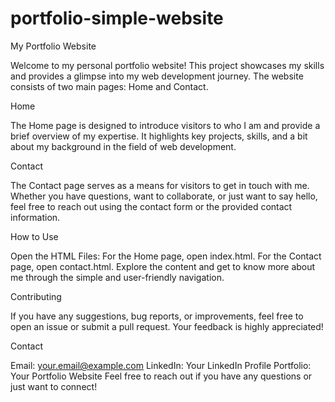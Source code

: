 # portfolio-simple-website

My Portfolio Website

Welcome to my personal portfolio website! This project showcases my skills and provides a glimpse into my web development journey. The website consists of two main pages: Home and Contact.

Home

The Home page is designed to introduce visitors to who I am and provide a brief overview of my expertise. It highlights key projects, skills, and a bit about my background in the field of web development.

Contact

The Contact page serves as a means for visitors to get in touch with me. Whether you have questions, want to collaborate, or just want to say hello, feel free to reach out using the contact form or the provided contact information.

How to Use

Open the HTML Files:
For the Home page, open index.html.
For the Contact page, open contact.html.
Explore the content and get to know more about me through the simple and user-friendly navigation.

Contributing

If you have any suggestions, bug reports, or improvements, feel free to open an issue or submit a pull request. Your feedback is highly appreciated!


Contact

Email: your.email@example.com
LinkedIn: Your LinkedIn Profile
Portfolio: Your Portfolio Website
Feel free to reach out if you have any questions or just want to connect!

